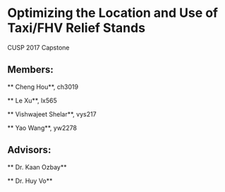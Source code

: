 # Optimizing the Location and Use of Taxi/FHV Relief Stands

CUSP 2017 Capstone

## Members:
** Cheng Hou**, ch3019

** Le Xu**, lx565

** Vishwajeet Shelar**, vys217

** Yao Wang**, yw2278

## Advisors:
** Dr. Kaan Ozbay**

** Dr. Huy Vo**

